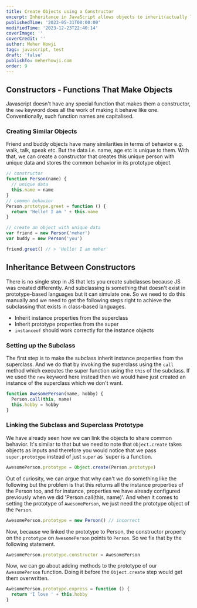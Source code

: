 ```yaml
---
title: Create Objects using a Constructor
excerpt: Inheritance in JavaScript allows objects to inherit(actually link) to properties and methods of other objects, creating a hierarchical relationship between them.
publishedTime: '2023-05-31T00:00:00'
modifiedTime: '2023-12-23T22:40:14'
coverImage: ''
coverCredit: ''
author: Meher Howji
tags: javascript, test
draft: 'false'
publishTo: meherhowji.com
order: 9
---
```

## Constructors - Functions That Make Objects

Javascript doesn't have any special function that makes them a constructor, the `new` keyword does all the work of making it behave like one. Conventionally, such function names are capitalised.

### Creating Similar Objects

Friend and buddy objects have many similarities in terms of behavior e.g. walk, talk, speak etc. But the data i.e. name, age etc is unique to them. With that, we can create a constructor that creates this unique person with unique data and stores the common behavior in its prototype object.

```js
// constructor
function Person(name) {
  // unique data
  this.name = name
}
// common behavior
Person.prototype.greet = function () {
  return 'Hello! I am ' + this.name
}

// create an object with unique data
var friend = new Person('meher')
var buddy = new Person('you')

friend.greet() // > 'Hello! I am meher'
```

## Inheritance Between Constructors

There is no single step in JS that lets you create subclasses because JS was created differently. And subclassing is something that doesn't exist in prototype-based languages but it can simulate one. So we need to do this manually and we need to get the following steps right to achieve the subclassing that exists in class-based languages.

- Inherit instance properties from the superclass
- Inherit prototype properties from the super
- `instanceof` should work correctly for the instance objects

### Setting up the Subclass

The first step is to make the subclass inherit instance properties from the superclass. And we do that by invoking the superclass using the `call` method which executes the super function using the `this` of the subclass. If we used the `new` keyword here instead then we would have just created an instance of the superclass which we don't want.

```js
function AwesomePerson(name, hobby) {
  Person.call(this, name)
  this.hobby = hobby
}
```

### Linking the Subclass and Superclass Prototype

We have already seen how we can link the objects to share common behavior. It's similar to that but we need to note that `Object.create` takes objects as inputs and therefore you would notice that we pass `super.prototype` instead of just `super` as `super is a function.

```js
AwesomePerson.prototype = Object.create(Person.prototype)
```

Out of curiosity, we can argue that why can't we do something like the following but the problem is that this returns all the instance properties of the Person too, and for instance, properties we have already configured previously when we did 'Person.call(this, name)'. And when it comes to setting the prototype of `AwesomePerson`, we just need the prototype object of the `Person`.

```js
AwesomePerson.prototype = new Person() // incorrect
```

Now, because we linked the prototype to Person, the constructor property on the
`prototype` on `AwesomePerson` points to `Person`. So we fix that by the following statement.

```js
AwesomePerson.prototype.constructor = AwesomePerson
```

Now, we can go about adding methods to the prototype of our `AwesomePerson` function. Doing it before the `Object.create` step would get them overwritten.

```js
AwesomePerson.prototype.express = function () {
  return 'I love ' + this.hobby
}
```
